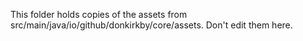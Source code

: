 This folder holds copies of the assets from src/main/java/io/github/donkirkby/core/assets. Don't edit them here.